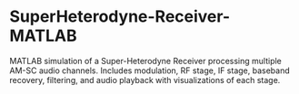 # SuperHeterodyne-Receiver-MATLAB
MATLAB simulation of a Super-Heterodyne Receiver processing multiple AM-SC audio channels. Includes modulation, RF stage, IF stage, baseband recovery, filtering, and audio playback with visualizations of each stage.

